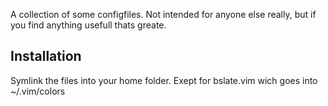 A collection of some configfiles.
Not intended for anyone else really, but if you find anything usefull thats greate.

Installation
------------
Symlink the files into your home folder.
Exept for bslate.vim wich goes into ~/.vim/colors
